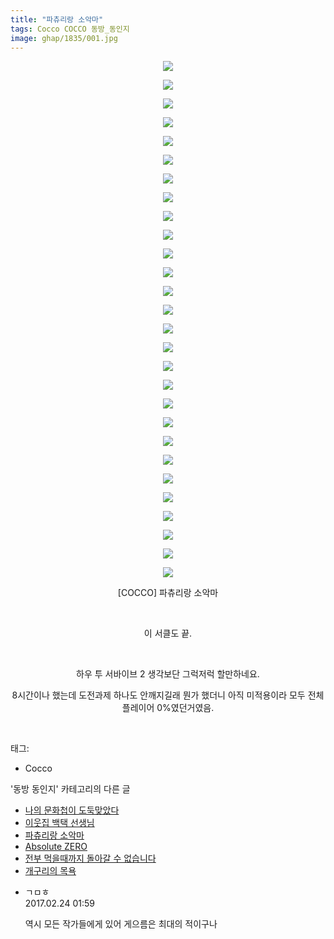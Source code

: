 ```yaml
---
title: "파츄리랑 소악마"
tags: Cocco COCCO 동방_동인지
image: ghap/1835/001.jpg
---
```

<div class="article">
<p style="text-align: center; clear: none; float: none;"><img src="{{ site.nasurl }}/ghap/1835/001.jpg"/></p>
<p style="text-align: center; clear: none; float: none;"><img src="{{ site.nasurl }}/ghap/1835/002.jpg"/></p>
<p style="text-align: center; clear: none; float: none;"><img src="{{ site.nasurl }}/ghap/1835/003.jpg"/></p>
<p style="text-align: center; clear: none; float: none;"><img src="{{ site.nasurl }}/ghap/1835/004.jpg"/></p>
<p style="text-align: center; clear: none; float: none;"><img src="{{ site.nasurl }}/ghap/1835/005.jpg"/></p>
<p style="text-align: center; clear: none; float: none;"><img src="{{ site.nasurl }}/ghap/1835/006.jpg"/></p>
<p style="text-align: center; clear: none; float: none;"><img src="{{ site.nasurl }}/ghap/1835/007.jpg"/></p>
<p style="text-align: center; clear: none; float: none;"><img src="{{ site.nasurl }}/ghap/1835/008.jpg"/></p>
<p style="text-align: center; clear: none; float: none;"><img src="{{ site.nasurl }}/ghap/1835/009.jpg"/></p>
<p style="text-align: center; clear: none; float: none;"><img src="{{ site.nasurl }}/ghap/1835/010.jpg"/></p>
<p style="text-align: center; clear: none; float: none;"><img src="{{ site.nasurl }}/ghap/1835/011.jpg"/></p>
<p style="text-align: center; clear: none; float: none;"><img src="{{ site.nasurl }}/ghap/1835/012.jpg"/></p>
<p style="text-align: center; clear: none; float: none;"><img src="{{ site.nasurl }}/ghap/1835/013.jpg"/></p>
<p style="text-align: center; clear: none; float: none;"><img src="{{ site.nasurl }}/ghap/1835/014.jpg"/></p>
<p style="text-align: center; clear: none; float: none;"><img src="{{ site.nasurl }}/ghap/1835/015.jpg"/></p>
<p style="text-align: center; clear: none; float: none;"><img src="{{ site.nasurl }}/ghap/1835/016.jpg"/></p>
<p style="text-align: center; clear: none; float: none;"><img src="{{ site.nasurl }}/ghap/1835/017.jpg"/></p>
<p style="text-align: center; clear: none; float: none;"><img src="{{ site.nasurl }}/ghap/1835/018.jpg"/></p>
<p style="text-align: center; clear: none; float: none;"><img src="{{ site.nasurl }}/ghap/1835/019.jpg"/></p>
<p style="text-align: center; clear: none; float: none;"><img src="{{ site.nasurl }}/ghap/1835/020.jpg"/></p>
<p style="text-align: center; clear: none; float: none;"><img src="{{ site.nasurl }}/ghap/1835/021.jpg"/></p>
<p style="text-align: center; clear: none; float: none;"><img src="{{ site.nasurl }}/ghap/1835/022.jpg"/></p>
<p style="text-align: center; clear: none; float: none;"><img src="{{ site.nasurl }}/ghap/1835/023.jpg"/></p>
<p style="text-align: center; clear: none; float: none;"><img src="{{ site.nasurl }}/ghap/1835/024.jpg"/></p>
<p style="text-align: center; clear: none; float: none;"><img src="{{ site.nasurl }}/ghap/1835/025.jpg"/></p>
<p style="text-align: center; clear: none; float: none;"><img src="{{ site.nasurl }}/ghap/1835/026.jpg"/></p>
<p style="text-align: center; clear: none; float: none;"><img src="{{ site.nasurl }}/ghap/1835/027.jpg"/></p>
<p style="text-align: center; clear: none; float: none;"><img src="{{ site.nasurl }}/ghap/1835/028.jpg"/></p>
<p style="text-align: center; clear: none; float: none;">[COCCO] 파츄리랑 소악마</p>
<p style="text-align: center; clear: none; float: none;"><br/></p>
<p style="text-align: center; clear: none; float: none;">이 서클도 끝.</p>
<p style="text-align: center; clear: none; float: none;"><br/></p>
<p style="text-align: center; clear: none; float: none;">하우 투 서바이브 2 생각보단 그럭저럭 할만하네요.</p>
<p style="text-align: center; clear: none; float: none;">8시간이나 했는데 도전과제 하나도 안깨지길래 뭔가 했더니 아직 미적용이라 모두 전체 플레이어 0%였던거였음.</p>
<p><br/></p>
</div><div class="tagTrail">
<p>태그: </p>
<ul>
<li>Cocco</li>
</ul>
</div><div class="another">
<p>'동방 동인지' 카테고리의 다른 글</p>
<ul>
<li><a href="/2016-08-26-ghap_1838">나의 문화첩이 도둑맞았다</a></li>
<li><a href="/2016-08-26-ghap_1837">이웃집 백택 선생님</a></li>
<li><a href="/2016-08-26-ghap_1835">파츄리랑 소악마</a></li>
<li><a href="/2016-08-25-ghap_1834">Absolute ZERO</a></li>
<li><a href="/2016-08-25-ghap_1826">전부 먹을때까지 돌아갈 수 없습니다</a></li>
<li><a href="/2016-08-25-ghap_1825">개구리의 목욕</a></li>
</ul>
</div><div class="cb_module cb_fluid">
<div class="cb_wrt cb_profile">
<div class="comment">
<ul>
<li class="cb_thumb_off" id="comment14923416">
<div class="cb_comment_area">
<div class="cb_info_area">
<div class="cb_section">
<span class="cb_nick_name">ㄱㅁㅎ</span>
</div>
<div class="cb_section">
<span class="cb_date">2017.02.24 01:59 </span>
</div>
</div>
<div class="cb_dsc_comment">
<p class="cb_dsc">
											역시 모든 작가들에게 있어 게으름은 최대의 적이구나
										</p>
</div>
</div></li>
</ul>
</div>
</div><!-- commentList close -->
</div>
<br/>
<p id="refer"></p>
<br/>

